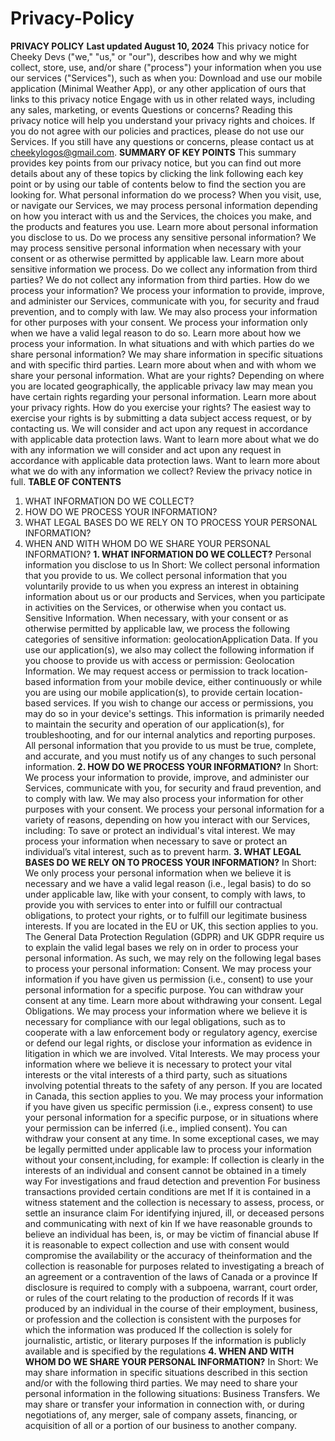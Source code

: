# Privacy-Policy
**PRIVACY POLICY**
**Last updated August 10, 2024**
This privacy notice for Cheeky Devs ("we," "us," or "our"), describes
how and why we might collect, store, use, and/or share ("process")
your information when you use our services ("Services"), such as
when you:
Download and use our mobile application (Minimal Weather
App), or any other application of ours that links to this privacy
notice
Engage with us in other related ways, including any sales,
marketing, or events
Questions or concerns? Reading this privacy notice will help you
understand your privacy rights and choices. If you do not agree with
our policies and practices, please do not use our Services. If you still
have any questions or concerns, please contact us at
cheekylogos@gmail.com.
**SUMMARY OF KEY POINTS**
This summary provides key points from our privacy notice, but
you can find out more details about any of these topics by
clicking the link following each key point or by using our table of
contents below to find the section you are looking for.
What personal information do we process? When you visit, use, or
navigate our Services, we may process personal information
depending on how you interact with us and the Services, the choices
you make, and the products and features you use. Learn more
about personal information you disclose to us.
Do we process any sensitive personal information? We may
process sensitive personal information when necessary with your
consent or as otherwise permitted by applicable law. Learn more
about sensitive information we process.
Do we collect any information from third parties? We do not
collect any information from third parties.
How do we process your information? We process your
information to provide, improve, and administer our Services,
communicate with you, for security and fraud prevention, and to
comply with law. We may also process your information for other
purposes with your consent. We process your information only when
we have a valid legal reason to do so. Learn more about how we
process your information.
In what situations and with which parties do we share personal
information? We may share information in specific situations and
with specific third parties. Learn more about when and with whom we
share your personal information.
What are your rights? Depending on where you are located
geographically, the applicable privacy law may mean you have certain
rights regarding your personal information. Learn more about your
privacy rights.
How do you exercise your rights? The easiest way to exercise your
rights is by submitting a data subject access request, or by contacting
us. We will consider and act upon any request in accordance with
applicable data protection laws.
Want to learn more about what we do with any information we will consider and act upon any request in accordance with
applicable data protection laws.
Want to learn more about what we do with any information we
collect? Review the privacy notice in full.
**TABLE OF CONTENTS**
1. WHAT INFORMATION DO WE COLLECT?
2. HOW DO WE PROCESS YOUR INFORMATION?
3. WHAT LEGAL BASES DO WE RELY ON TO PROCESS YOUR
PERSONAL INFORMATION?
4. WHEN AND WITH WHOM DO WE SHARE YOUR PERSONAL
INFORMATION?
**1. WHAT INFORMATION DO WE COLLECT?**
Personal information you disclose to us
In Short: We collect personal information that you provide to us.
We collect personal information that you voluntarily provide to us
when you express an interest in obtaining information about us or our
products and Services, when you participate in activities on the
Services, or otherwise when you contact us.
Sensitive Information. When necessary, with your consent or as
otherwise permitted by applicable law, we process the following
categories of sensitive information:
geolocationApplication Data. If you use our application(s), we also may collect
the following information if you choose to provide us with access or
permission:
Geolocation
Information. We may request access or
permission to track location-based information from your
mobile device, either continuously or while you are using our
mobile application(s), to provide certain location-based
services. If you wish to change our access or permissions, you
may do so in your device's settings.
This information is primarily needed to maintain the security and
operation of our application(s), for troubleshooting, and for our
internal analytics and reporting purposes.
All personal information that you provide to us must be true,
complete, and accurate, and you must notify us of any changes to
such personal information.
**2. HOW DO WE PROCESS YOUR
INFORMATION?**
In Short: We process your information to provide, improve, and
administer our Services, communicate with you, for security and fraud
prevention, and to comply with law. We may also process your
information for other purposes with your consent.
We process your personal information for a variety of reasons,
depending on how you interact with our Services, including:
To save or protect an individual's vital interest. We may
process your information when necessary to save or protect an
individual’s vital interest, such as to prevent harm.
**3. WHAT LEGAL BASES DO WE RELY ON TO
PROCESS YOUR INFORMATION?**
In Short: We only process your personal information when we
believe it is necessary and we have a valid legal reason (i.e., legal
basis) to do so under applicable law, like with your consent, to comply
with laws, to provide you with services to enter into or fulfill our
contractual obligations, to protect your rights, or to fulfill our legitimate
business interests.
If you are located in the EU or UK, this section applies to you.
The General Data Protection Regulation (GDPR) and UK GDPR
require us to explain the valid legal bases we rely on in order to
process your personal information. As such, we may rely on the
following legal bases to process your personal information:
Consent. We may process your information if you have given
us permission (i.e., consent) to use your personal information
for a specific purpose. You can withdraw your consent at any
time. Learn more about withdrawing your consent.
Legal Obligations. We may process your information where
we believe it is necessary for compliance with our legal
obligations, such as to cooperate with a law enforcement body
or regulatory agency, exercise or defend our legal rights, or
disclose your information as evidence in litigation in which we
are involved.
Vital Interests. We may process your information where we
believe it is necessary to protect your vital interests or the vital
interests of a third party, such as situations involving potential
threats to the safety of any person.
If you are located in Canada, this section applies to you.
We may process your information if you have given us specific
permission (i.e., express consent) to use your personal information
for a specific purpose, or in situations where your permission can be
inferred (i.e., implied consent). You can withdraw your consent at any
time.
In some exceptional cases, we may be legally permitted under
applicable law to process your information without your consent,including, for example:
If collection is clearly in the interests of an individual and
consent cannot be obtained in a timely way
For investigations and fraud detection and prevention
For business transactions provided certain conditions are met
If it is contained in a witness statement and the collection is
necessary to assess, process, or settle an insurance claim
For identifying injured, ill, or deceased persons and
communicating with next of kin
If we have reasonable grounds to believe an individual has
been, is, or may be victim of financial abuse
If it is reasonable to expect collection and use with consent
would compromise the availability or the accuracy of theinformation and the collection is reasonable for purposes
related to investigating a breach of an agreement or a
contravention of the laws of Canada or a province
If disclosure is required to comply with a subpoena, warrant,
court order, or rules of the court relating to the production of
records
If it was produced by an individual in the course of their
employment, business, or profession and the collection is
consistent with the purposes for which the information was
produced
If the collection is solely for journalistic, artistic, or literary
purposes
If the information is publicly available and is specified by the
regulations
**4. WHEN AND WITH WHOM DO WE SHARE
YOUR PERSONAL INFORMATION?**
In Short: We may share information in specific situations described in
this section and/or with the following third parties.
We may need to share your personal information in the following
situations:
Business Transfers. We may share or transfer your
information in connection with, or during negotiations of, any
merger, sale of company assets, financing, or acquisition of all
or a portion of our business to another company.

